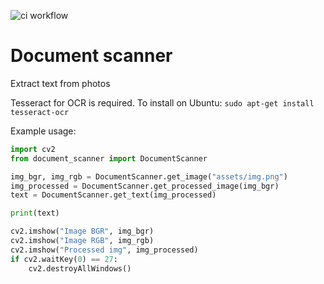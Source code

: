 ![ci workflow](https://github.com/onyonkaclifford/document-scanner/actions/workflows/ci.yml/badge.svg)

# Document scanner
Extract text from photos

Tesseract for OCR is required. To install on Ubuntu: `sudo apt-get install tesseract-ocr`

Example usage:
```python
import cv2
from document_scanner import DocumentScanner

img_bgr, img_rgb = DocumentScanner.get_image("assets/img.png")
img_processed = DocumentScanner.get_processed_image(img_bgr)
text = DocumentScanner.get_text(img_processed)

print(text)

cv2.imshow("Image BGR", img_bgr)
cv2.imshow("Image RGB", img_rgb)
cv2.imshow("Processed img", img_processed)
if cv2.waitKey(0) == 27:
    cv2.destroyAllWindows()
```
